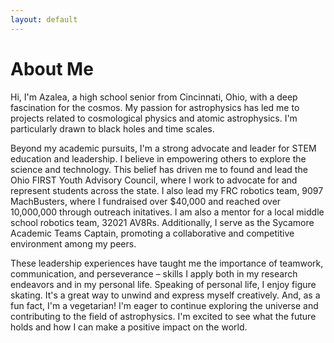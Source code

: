 ```yaml
---
layout: default
---
```


# About Me

Hi, I'm Azalea, a high school senior from Cincinnati, Ohio, with a deep fascination for the cosmos. My passion for astrophysics has led me to projects related to cosmological physics and atomic astrophysics. I'm particularly drawn to black holes and time scales.

Beyond my academic pursuits, I'm a strong advocate and leader for STEM education and leadership. I believe in empowering others to explore the science and technology. This belief has driven me to found and lead the Ohio FIRST Youth Advisory Council, where I work to advocate for and represent students across the state. I also lead my FRC robotics team, 9097 MachBusters, where I fundraised over $40,000 and reached over 10,000,000 through outreach initatives. I am also a mentor for a local middle school robotics team, 32021 AV8Rs. Additionally, I serve as the Sycamore Academic Teams Captain, promoting a collaborative and competitive environment among my peers.

These leadership experiences have taught me the importance of teamwork, communication, and perseverance – skills I apply both in my research endeavors and in my personal life. Speaking of personal life, I enjoy figure skating. It's a great way to unwind and express myself creatively.  And, as a fun fact, I'm a vegetarian!  I'm eager to continue exploring the universe and contributing to the field of astrophysics.  I'm excited to see what the future holds and how I can make a positive impact on the world.
